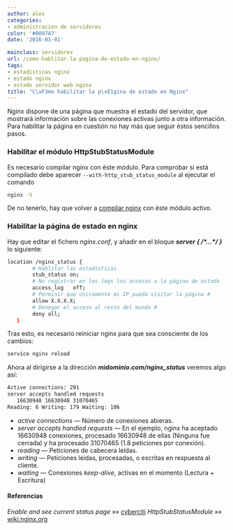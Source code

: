 ```yaml
---
author: alex
categories:
- administracion de servidores
color: '#0097A7'
date: '2016-01-01'

mainclass: servidores
url: /como-hablitar-la-pagina-de-estado-en-nginx/
tags:
- estadisticas nginx
- estado nginx
- estado servidor web nginx
title: "C\xF3mo habilitar la p\xE1gina de estado en Nginx"
---
```


Nginx dispone de una página que muestra el estado del servidor, que mostrará información sobre las conexiones activas junto a otra información. Para habilitar la página en cuestión no hay más que seguir éstos sencillos pasos.

<!--more--><!--ad-->

### Habilitar el módulo HttpStubStatusModule

Es necesario compilar nginx con éste módulo. Para comprobar si está compilado debe aparecer `--with-http_stub_status_module` al ejecutar el comando

```bash
nginx -V

```

De no tenerlo, hay que volver a [compilar nginx][1] con éste módulo activo.

### Habilitar la página de estado en nginx

Hay que editar el fichero *nginx.conf*, y añadir en el bloque ***server { /\*&#8230;\*/ }*** lo siguiente:

```bash
location /nginx_status {
        # Hablitar las estadísticas
        stub_status on;
        # No registrar en los logs los accesos a la página de estado
        access_log   off;
        # Perminir que únicamente mi IP pueda visitar la página #
        allow X.X.X.X;
        # Denegar el acceso al resto del mundo #
        deny all;
   }

```

Tras esto, es necesario reiniciar nginx para que sea consciente de los cambios:

```bash
service nginx reload

```

Ahora al dirigirse a la dirección ***midominio.com/nginx_status*** veremos algo así:

```bash
Active connections: 291
server accepts handled requests
   16630948 16630948 31070465
Reading: 6 Writing: 179 Waiting: 106

```

  * *active connections* &#8212; Número de conexiones abieras.
  * *server accepts handled requests* &#8212; En el ejemplo, nginx ha aceptado 16630948 conexiones, procesado 16630948 de ellas (Ninguna fue cerrada) y ha procesado 31070465 (1.8 peticiones por conexión).
  * *reading* &#8212; Peticiones de cabecera leídas.
  * *writing* &#8212; Peticiones leidas, procesadas, o escritas en respuesta al cliente.
  * *waiting* &#8212; Conexiones *keep-alive*, activas en el momento (Lectura + Escritura)

#### Referencias

*Enable and see current status page* »» <a href="http://www.cyberciti.biz/faq/nginx-enable-and-see-current-status-page" target="_blank">cyberciti</a>
*HttpStubStatusModule* »» <a href="http://wiki.nginx.org/HttpStubStatusModule" target="_blank">wiki.nginx.org</a>



 [1]: https://elbauldelprogramador.com/como-instalar-nginx-con-php5-fpm/ "Cómo instalar y configurar Nginx con php5-fpm"

